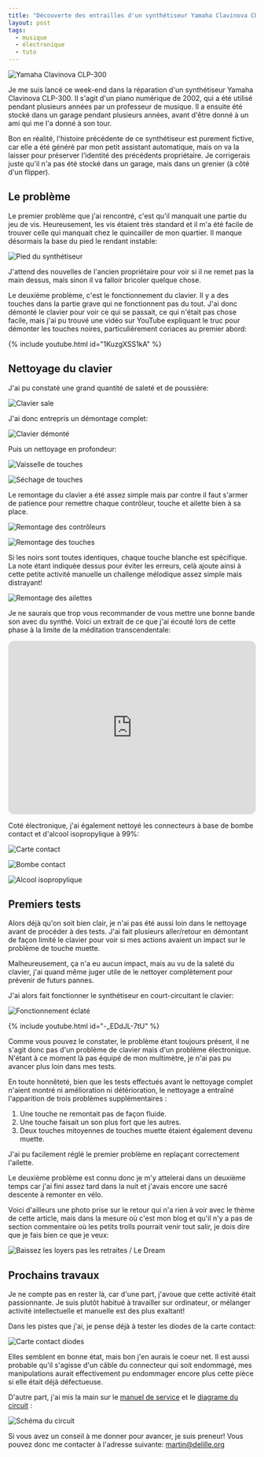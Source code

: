```yaml
---
title: "Découverte des entrailles d'un synthétiseur Yamaha Clavinova CLP-300"
layout: post
tags:
  - musique
  - électronique
  - tuto
---
```


![Yamaha Clavinova CLP-300](https://upload.wikimedia.org/wikipedia/commons/b/b0/Clavinova_CLP-300.jpg)

Je me suis lancé ce week-end dans la réparation d'un synthétiseur Yamaha Clavinova CLP-300. Il s'agit d'un piano numérique de 2002, qui a été utilisé pendant plusieurs années par un professeur de musique. Il a ensuite été stocké dans un garage pendant plusieurs années, avant d'être donné à un ami qui me l'a donné à son tour.

Bon en réalité, l'histoire précédente de ce synthétiseur est purement fictive, car elle a été généré par mon petit assistant automatique, mais on va la laisser pour préserver l'identité des précédents propriétaire. Je corrigerais juste qu'il n'a pas été stocké dans un garage, mais dans un grenier (à côté d'un flipper).

## Le problème

Le premier problème que j'ai rencontré, c'est qu'il manquait une partie du jeu de vis. Heureusement, les vis étaient très standard et il m'a été facile de trouver celle qui manquait chez le quincailler de mon quartier. Il manque désormais la base du pied le rendant instable:

![Pied du synthétiseur](/assets/images/2023/05/clavinova-base-pied.jpg)

J'attend des nouvelles de l'ancien propriétaire pour voir si il ne remet pas la main dessus, mais sinon il va falloir bricoler quelque chose.

Le deuxième problème, c'est le fonctionnement du clavier. Il y a des touches dans la partie grave qui ne fonctionnent pas du tout. J'ai donc démonté le clavier pour voir ce qui se passait, ce qui n'était pas chose facile, mais j'ai pu trouvé une vidéo sur YouTube expliquant le truc pour démonter les touches noires, particulièrement coriaces au premier abord:

{% include youtube.html
    id="1KuzgXSS1kA"
%}

## Nettoyage du clavier

J'ai pu constaté une grand quantité de saleté et de poussière:

![Clavier sale](/assets/images/2023/05/clavinova-clavier-sale.jpg)

J'ai donc entrepris un démontage complet:

![Clavier démonté](/assets/images/2023/05/clavinova-clavier-demonte.jpg)

Puis un nettoyage en profondeur:

![Vaisselle de touches](/assets/images/2023/05/clavinova-vaisselle-de-touches.jpg)

![Séchage de touches](/assets/images/2023/05/clavinova-sechage-de-touches.jpg)

Le remontage du clavier a été assez simple mais par contre il faut s'armer de patience pour remettre chaque contrôleur, touche et ailette bien à sa place.

![Remontage des contrôleurs](/assets/images/2023/05/clavinova-remontage-des-controleurs.jpg)

![Remontage des touches](/assets/images/2023/05/clavinova-remontage-des-touches.jpg)

Si les noirs sont toutes identiques, chaque touche blanche est spécifique. La note étant indiquée dessus pour éviter les erreurs, celà ajoute ainsi à cette petite activité manuelle un challenge mélodique assez simple mais distrayant!

![Remontage des ailettes](/assets/images/2023/05/clavinova-remontage-des-ailettes.jpg)

Je ne saurais que trop vous recommander de vous mettre une bonne bande son avec du synthé. Voici un extrait de ce que j'ai écouté lors de cette phase à la limite de la méditation transcendentale:

<iframe style="border-radius:12px" src="https://open.spotify.com/embed/playlist/0MDv1nMsywCystEzM3LTQh?utm_source=generator&theme=0" width="100%" height="352" frameBorder="0" allowfullscreen="" allow="autoplay; clipboard-write; encrypted-media; fullscreen; picture-in-picture" loading="lazy"></iframe>

Coté électronique, j'ai également nettoyé les connecteurs à base de bombe contact et d'alcool isopropylique à 99%:

![Carte contact](/assets/images/2023/05/clavinova-carte-contact.jpg)

![Bombe contact](/assets/images/2023/05/bombe-contact.jpg)

![Alcool isopropylique](/assets/images/2023/05/alcool-isopropylique.jpg)

## Premiers tests

Alors déjà qu'on soit bien clair, je n'ai pas été aussi loin dans le nettoyage avant de procéder à des tests. J'ai fait plusieurs aller/retour en démontant de façon limité le clavier pour voir si mes actions avaient un impact sur le problème de touche muette.

Malheureusement, ça n'a eu aucun impact, mais au vu de la saleté du clavier, j'ai quand même juger utile de le nettoyer complètement pour prévenir de futurs pannes.

J'ai alors fait fonctionner le synthétiseur en court-circuitant le clavier:

![Fonctionnement éclaté](/assets/images/2023/05/clavinova-fonctionnement-eclate.jpg)

{% include youtube.html
    id="-_EDdJL-7tU"
%}

Comme vous pouvez le constater, le problème étant toujours présent, il ne s'agit donc pas d'un problème de clavier mais d'un problème électronique. N'étant à ce moment là pas équipé de mon multimètre, je n'ai pas pu avancer plus loin dans mes tests.

En toute honnêteté, bien que les tests effectués avant le nettoyage complet n'aient montré ni amélioration ni détérioration, le nettoyage a entraîné l'apparition de trois problèmes supplémentaires :

1. Une touche ne remontait pas de façon fluide.
2. Une touche faisait un son plus fort que les autres.
3. Deux touches mitoyennes de touches muette étaient également devenu muette.

J'ai pu facilement réglé le premier problème en replaçant correctement l'ailette.

Le deuxième problème est connu donc je m'y attelerai dans un deuxième temps car j'ai fini assez tard dans la nuit et j'avais encore une sacré descente à remonter en vélo.

Voici d'ailleurs une photo prise sur le retour qui n'a rien à voir avec le thème de cette article, mais dans la mesure où c'est mon blog et qu'il n'y a pas de section commentaire où les petits trolls pourrait venir tout salir, je dois dire que je fais bien ce que je veux:

![Baissez les loyers pas les retraites / Le Dream](/assets/images/2023/05/cassez-loyers-pas-retraites-le-dream.jpg)

## Prochains travaux

Je ne compte pas en rester là, car d'une part, j'avoue que cette activité était passionnante. Je suis plutôt habitué à travailler sur ordinateur, or mélanger activité intellectuelle et manuelle est des plus exaltant!

Dans les pistes que j'ai, je pense déjà à tester les diodes de la carte contact:

![Carte contact diodes](/assets/images/2023/05/clavinova-carte-contact-diodes.jpg)

Elles semblent en bonne état, mais bon j'en aurais le coeur net. Il est aussi probable qu'il s'agisse d'un câble du connecteur qui soit endommagé, mes manipulations aurait effectivement pu endommager encore plus cette pièce si elle était déjà défectueuse.

D'autre part, j'ai mis la main sur le [manuel de service](/assets/images/2023/05/CLP300_SM_C.pdf) et le [diagrame du circuit](/assets/images/2023/05/CLP300_CD_C.tiff) :

![Schéma du circuit](/assets/images/2023/05/CLP300_CD_C.jpg)

Si vous avez un conseil à me donner pour avancer, je suis preneur! Vous pouvez donc me contacter à l'adresse suivante: [martin@delille.org](mailto:martin@delille.org)
